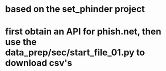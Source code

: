 # based on the set_phinder project
# first obtain an API for phish.net, then use the data_prep/sec/start_file_01.py to download csv's
